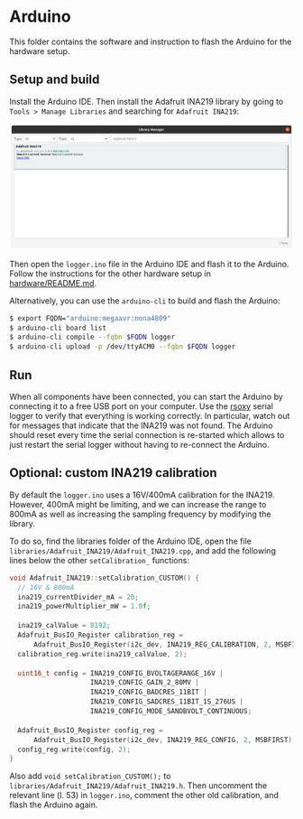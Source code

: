 # Arduino

This folder contains the software and instruction to flash the Arduino for the hardware setup.


## Setup and build

Install the Arduino IDE. Then install the Adafruit INA219 library by going to `Tools > Manage Libraries` and searching for `Adafruit INA219`:

![Installing library](screenshots/01-arduino-install-library.png)

Then open the `logger.ino` file in the Arduino IDE and flash it to the Arduino. Follow the instructions for the other hardware setup in [hardware/README.md](../hardware/README.md).

Alternatively, you can use the `arduino-cli` to build and flash the Arduino:

```bash
$ export FQDN="arduino:megaavr:nona4809"
$ arduino-cli board list
$ arduino-cli compile --fqbn $FQDN logger
$ arduino-cli upload -p /dev/ttyACM0 --fqbn $FQDN logger
```


## Run

When all components have been connected, you can start the Arduino by connecting it to a free USB port on your computer.
Use the [rsoxy](../rsoxy/README.md) serial logger to verify that everything is working correctly.
In particular, watch out for messages that indicate that the INA219 was not found.
The Arduino should reset every time the serial connection is re-started which allows to just restart the serial logger without having to re-connect the Arduino.


## Optional: custom INA219 calibration

By default the `logger.ino` uses a 16V/400mA calibration for the INA219.
However, 400mA might be limiting, and we can increase the range to 800mA as well as increasing the sampling frequency by modifying the library.

To do so, find the libraries folder of the Arduino IDE, open the file `libraries/Adafruit_INA219/Adafruit_INA219.cpp`, and add the following lines below the other `setCalibration_` functions:

```cpp
void Adafruit_INA219::setCalibration_CUSTOM() {
  // 16V & 800mA
  ina219_currentDivider_mA = 20;
  ina219_powerMultiplier_mW = 1.0f;

  ina219_calValue = 8192;
  Adafruit_BusIO_Register calibration_reg =
      Adafruit_BusIO_Register(i2c_dev, INA219_REG_CALIBRATION, 2, MSBFIRST);
  calibration_reg.write(ina219_calValue, 2);

  uint16_t config = INA219_CONFIG_BVOLTAGERANGE_16V |
                    INA219_CONFIG_GAIN_2_80MV |
                    INA219_CONFIG_BADCRES_11BIT |
                    INA219_CONFIG_SADCRES_11BIT_1S_276US |
                    INA219_CONFIG_MODE_SANDBVOLT_CONTINUOUS;

  Adafruit_BusIO_Register config_reg =
      Adafruit_BusIO_Register(i2c_dev, INA219_REG_CONFIG, 2, MSBFIRST);
  config_reg.write(config, 2);
}
```

Also add `void setCalibration_CUSTOM();` to `libraries/Adafruit_INA219/Adafruit_INA219.h`.
Then uncomment the relevant line (l. 53) in `logger.ino`, comment the other old calibration, and flash the Arduino again.